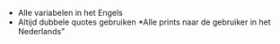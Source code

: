 * Alle variabelen in het Engels
* Altijd dubbele quotes gebruiken
*Alle prints naar de gebruiker in het Nederlands”